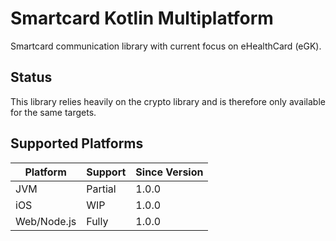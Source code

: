 # Smartcard Kotlin Multiplatform

Smartcard communication library with current focus on eHealthCard (eGK).

## Status

This library relies heavily on the crypto library and is therefore only available for the same
targets.

## Supported Platforms

| Platform    | Support | Since Version |
|-------------|---------|---------------|
| JVM         | Partial | 1.0.0         |
| iOS         | WIP     | 1.0.0         |
| Web/Node.js | Fully   | 1.0.0         |